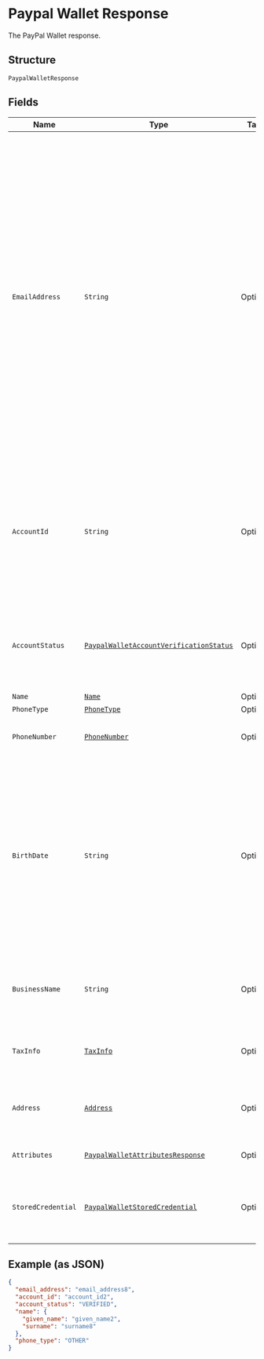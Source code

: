 
# Paypal Wallet Response

The PayPal Wallet response.

## Structure

`PaypalWalletResponse`

## Fields

| Name | Type | Tags | Description | Getter | Setter |
|  --- | --- | --- | --- | --- | --- |
| `EmailAddress` | `String` | Optional | The internationalized email address. Note: Up to 64 characters are allowed before and 255 characters are allowed after the @ sign. However, the generally accepted maximum length for an email address is 254 characters. The pattern verifies that an unquoted @ sign exists.<br>**Constraints**: *Minimum Length*: `3`, *Maximum Length*: `254`, *Pattern*: ``(?:[a-zA-Z0-9!#$%&'*+/=?^_`{\|}~-]+(?:\.[a-zA-Z0-9!#$%&'*+/=?^_`{\|}~-]+)*\|(?:[\x01-\x08\x0b\x0c\x0e-\x1f\x21\x23-\x5b\x5d-\x7f]\|\[\x01-\x09\x0b\x0c\x0e-\x7f])*")@(?:(?:[a-zA-Z0-9](?:[a-zA-Z0-9-]*[a-zA-Z0-9])?\.)+[a-zA-Z0-9](?:[a-zA-Z0-9-]*[a-zA-Z0-9])?\|\[(?:(?:(2(5[0-5]\|[0-4][0-9])\|1[0-9][0-9]\|[1-9]?[0-9]))\.){3}(?:(2(5[0-5]\|[0-4][0-9])\|1[0-9][0-9]\|[1-9]?[0-9])\|[a-zA-Z0-9-]*[a-zA-Z0-9]:(?:[\x01-\x08\x0b\x0c\x0e-\x1f\x21-\x5a\x53-\x7f]\|\[\x01-\x09\x0b\x0c\x0e-\x7f])+)\])`` | String getEmailAddress() | setEmailAddress(String emailAddress) |
| `AccountId` | `String` | Optional | The PayPal payer ID, which is a masked version of the PayPal account number intended for use with third parties. The account number is reversibly encrypted and a proprietary variant of Base32 is used to encode the result.<br>**Constraints**: *Minimum Length*: `13`, *Maximum Length*: `13`, *Pattern*: `^[2-9A-HJ-NP-Z]{13}$` | String getAccountId() | setAccountId(String accountId) |
| `AccountStatus` | [`PaypalWalletAccountVerificationStatus`](../../doc/models/paypal-wallet-account-verification-status.md) | Optional | The account status indicates whether the buyer has verified the financial details associated with their PayPal account.<br>**Constraints**: *Minimum Length*: `1`, *Maximum Length*: `255`, *Pattern*: `^[A-Z_]+$` | PaypalWalletAccountVerificationStatus getAccountStatus() | setAccountStatus(PaypalWalletAccountVerificationStatus accountStatus) |
| `Name` | [`Name`](../../doc/models/name.md) | Optional | The name of the party. | Name getName() | setName(Name name) |
| `PhoneType` | [`PhoneType`](../../doc/models/phone-type.md) | Optional | The phone type. | PhoneType getPhoneType() | setPhoneType(PhoneType phoneType) |
| `PhoneNumber` | [`PhoneNumber`](../../doc/models/phone-number.md) | Optional | The phone number in its canonical international [E.164 numbering plan format](https://www.itu.int/rec/T-REC-E.164/en). | PhoneNumber getPhoneNumber() | setPhoneNumber(PhoneNumber phoneNumber) |
| `BirthDate` | `String` | Optional | The stand-alone date, in [Internet date and time format](https://tools.ietf.org/html/rfc3339#section-5.6). To represent special legal values, such as a date of birth, you should use dates with no associated time or time-zone data. Whenever possible, use the standard `date_time` type. This regular expression does not validate all dates. For example, February 31 is valid and nothing is known about leap years.<br>**Constraints**: *Minimum Length*: `10`, *Maximum Length*: `10`, *Pattern*: `^[0-9]{4}-(0[1-9]\|1[0-2])-(0[1-9]\|[1-2][0-9]\|3[0-1])$` | String getBirthDate() | setBirthDate(String birthDate) |
| `BusinessName` | `String` | Optional | The business name of the PayPal account holder (populated for business accounts only)<br>**Constraints**: *Minimum Length*: `0`, *Maximum Length*: `300`, *Pattern*: `^.*$` | String getBusinessName() | setBusinessName(String businessName) |
| `TaxInfo` | [`TaxInfo`](../../doc/models/tax-info.md) | Optional | The tax ID of the customer. The customer is also known as the payer. Both `tax_id` and `tax_id_type` are required. | TaxInfo getTaxInfo() | setTaxInfo(TaxInfo taxInfo) |
| `Address` | [`Address`](../../doc/models/address.md) | Optional | The portable international postal address. Maps to [AddressValidationMetadata](https://github.com/googlei18n/libaddressinput/wiki/AddressValidationMetadata) and HTML 5.1 [Autofilling form controls: the autocomplete attribute](https://www.w3.org/TR/html51/sec-forms.html#autofilling-form-controls-the-autocomplete-attribute). | Address getAddress() | setAddress(Address address) |
| `Attributes` | [`PaypalWalletAttributesResponse`](../../doc/models/paypal-wallet-attributes-response.md) | Optional | Additional attributes associated with the use of a PayPal Wallet. | PaypalWalletAttributesResponse getAttributes() | setAttributes(PaypalWalletAttributesResponse attributes) |
| `StoredCredential` | [`PaypalWalletStoredCredential`](../../doc/models/paypal-wallet-stored-credential.md) | Optional | Provides additional details to process a payment using the PayPal wallet billing agreement or a vaulted payment method that has been stored or is intended to be stored. | PaypalWalletStoredCredential getStoredCredential() | setStoredCredential(PaypalWalletStoredCredential storedCredential) |

## Example (as JSON)

```json
{
  "email_address": "email_address8",
  "account_id": "account_id2",
  "account_status": "VERIFIED",
  "name": {
    "given_name": "given_name2",
    "surname": "surname8"
  },
  "phone_type": "OTHER"
}
```

